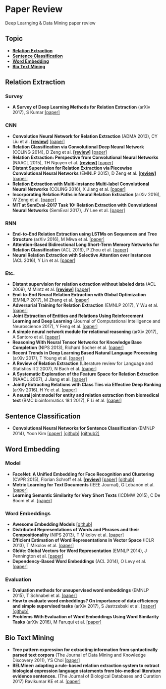 # Paper Review
Deep Learnging & Data Mining paper review


## Topic

* **[Relation Extraction](#relation-extraction)**
* **[Sentence Classification](#sentence-classification)**
* **[Word Embedding](#word-embedding)**
* **[Bio Text Mining](#bio-text-mining)**


## Relation Extraction
### Survey
* **A Survey of Deep Learning Methods for Relation Extraction** (arXiv 2017), S Kumar [[paper]](https://arxiv.org/abs/1705.03645)

### CNN
* **Convolution Neural Network for Relation Extraction** (ADMA 2013), CY Liu et al. **[[review]](/relation_extraction/Relation_Neural_Network_for_Relation_Extraction.md)** [[paper]](https://link.springer.com/chapter/10.1007/978-3-642-53917-6_21)
* **Relation Classification via Convolutional Deep Neural Network** (COLING 2014), D Zeng et al. **[[review]](/relation_extraction/Relation_Classification_via_Convolutional_Deep_Neural_Network.md)** [[paper]](http://www.aclweb.org/anthology/C14-1220)
* **Relation Extraction: Perspective from Convolutional Neural Networks** (NAACL 2015), TH Nguyen et al. **[[review]](/relation_extraction/Relation_Extraction-Perspective_from_Convolutional_Neural_Networks.md)** [[paper]](http://www.cs.nyu.edu/~thien/pubs/vector15.pdf)
* **Distant Supervision for Relation Extraction via Piecewise Convolutional Neural Networks** (EMNLP 2015), D Zeng et al. **[[review]](/relation_extraction/Distant_Supervision_for_Relation_Extraction_via_Piecewise_Convolutional_Neural_Networks.md)** [[paper]](http://www.emnlp2015.org/proceedings/EMNLP/pdf/EMNLP203.pdf)
* **Relation Extraction with Multi-instance Multi-label Convolutional Neural Networks** (COLING 2016), X Jiang et al. [[paper]](https://pdfs.semanticscholar.org/8731/369a707046f3f8dd463d1fd107de31d40a24.pdf)
* **Incorporating Relation Paths in Neural Relation Extraction** (arXiv 2016), W Zeng et al. [[paper]](https://arxiv.org/abs/1609.07479)
* **MIT at SemEval-2017 Task 10: Relation Extraction with Convolutional Neural Networks** (SemEval 2017), JY Lee et al. [[paper]](https://aclanthology.info/pdf/S/S17/S17-2171.pdf)

### RNN
* **End-to-End Relation Extraction using LSTMs on Sequences and Tree Structure** (arXiv 2016), M Miwa et al. [[paper]](https://arxiv.org/abs/1601.00770)
* **Attention-Based Bidirectional Long Short-Term Memory Networks for Relation Classification** (ACL 2016), P Zhou et al. [[paper]](http://anthology.aclweb.org/P16-2034)
* **Neural Relation Extraction with Selective Attention over Instances** (ACL 2016), Y Lin et al. [[paper]](http://www.aclweb.org/anthology/P16-1200)

### Etc.
* **Distant supervision for relation extraction without labeled data** (ACL 2009), M Mintz et al. **[[review]](/relation_extraction/Distant_supervision_for_relation_extraction_without_labeled_data.md)** [[paper]](https://web.stanford.edu/~jurafsky/mintz.pdf)
* **End-to-End Neural Relation Extraction with Global Optimization** (EMNLP 2017), M Zhang et al. [[paper]](https://pdfs.semanticscholar.org/0359/cde335fadcfe6f3407722c1a8cc620d0fe8c.pdf)
* **Adversarial Training for Relation Extraction** (EMNLP 2017), Y Wu et al. [[paper]](https://people.eecs.berkeley.edu/~russell/papers/emnlp17-relation.pdf)
* **Joint Extraction of Entities and Relations Using Reinforcement Learning and Deep Learning** (Journal of Computational Intelligence and Neuroscience 2017), Y Feng et al. [[paper]](https://www.hindawi.com/journals/cin/2017/7643065/)
* **A simple neural network module for relational reasoning** (arXiv 2017), A Santoro et al. [[paper]](https://arxiv.org/abs/1706.01427)
* **Reasoning With Neural Tensor Networks for Knowledge Base Completion** (NIPS 2013), Richard Socher et al. [[paper]](https://papers.nips.cc/paper/5028-reasoning-with-neural-tensor-networks-for-knowledge-base-completion.pdf)
* **Recent Trends in Deep Learning Based Natural Language Processing** (arXiv 2017), T Young et al. [[paper]](https://arxiv.org/abs/1708.02709)
* **A Review of Relation Extraction** (Literature review for Language and Statistics II 2 2007), N Bach et al. [[paper]](http://www.cs.cmu.edu/~nbach/papers/A-survey-on-Relation-Extraction.pdf)
* **A Systematic Exploration of the Feature Space for Relation Extraction** (NAACL 2007), J Jiang et al. [[paper]](http://sifaka.cs.uiuc.edu/czhai/pub/hlt07-rel.pdf)
* **Jointly Extracting Relations with Class Ties via Effective Deep Ranking** (arXiv 2016), H Ye et al. [[paper]](https://arxiv.org/abs/1612.07602)
* **A neural joint model for entity and relation extraction from biomedical text** (BMC bioinformatics 18.1 2017), F Li et al. [[paper]](https://bmcbioinformatics.biomedcentral.com/articles/10.1186/s12859-017-1609-9)



## Sentence Classification
* **Convolutional Neural Networks for Sentence Classification** (EMNLP 2014), Yoon Kim [[paper]](http://www.aclweb.org/anthology/D14-1181) [[github]](https://github.com/yoonkim/CNN_sentence) [[github2]](https://github.com/dennybritz/cnn-text-classification-tf)


## Word Embedding
### Model
* **FaceNet: A Unified Embedding for Face Recognition and Clustering** (CVPR 2015), Florian Schroff et al. **[[review]](/metric_learning/FaceNet-A_Unified_Embedding_for_Face_Recognition_and_Clustering.md)** [[paper]](https://arxiv.org/abs/1503.03832) [[github]](https://github.com/davidsandberg/facenet)
* **Metric Learning for Text Documents** (IEEE Journal), G Lebanon et al. [[paper]](http://ieeexplore.ieee.org/document/1597108)
* **Learning Semantic Similarity for Very Short Texts** (ICDMW 2015), C De Boom et al. [[paper]](https://arxiv.org/abs/1512.00765)

### Word Embeddings
* **Awesome Embedding Models** [[github]](https://github.com/Hironsan/awesome-embedding-models)
* **Distributed Representations of Words and Phrases and their Compositionality** (NIPS 2013), T Mikolov et al. [[paper]](https://papers.nips.cc/paper/5021-distributed-representations-of-words-and-phrases-and-their-compositionality.pdf)
* **Efficient Estimation of Word Representations in Vector Space** (ICLR 2013), T Mikolov et al. [[paper]](https://arxiv.org/pdf/1301.3781.pdf)
* **GloVe: Global Vectors for Word Representation** (EMNLP 2014), J Pennington et al. [[paper]](https://nlp.stanford.edu/pubs/glove.pdf)
* **Dependency-Based Word Embeddings** (ACL 2014), O Levy et al. [[paper]](http://www.aclweb.org/anthology/P14-2050)

### Evaluation
* **Evaluation methods for unsupervised word embeddings** (EMNLP 2015), T Schnabel et al. [[paper]](http://www.aclweb.org/anthology/D15-1036)
* **How to evaluate word embeddings? On importance of data efficiency and simple supervised tasks** (arXiv 2017), S Jastrzebski et al. [[paper]](https://arxiv.org/pdf/1702.02170.pdf)	[[github]](https://github.com/kudkudak/word-embeddings-benchmarks)
* **Problems With Evaluation of Word Embeddings Using Word Similarity Tasks** (arXiv 2016), M Faruqui et al. [[paper]](https://aclweb.org/anthology/W/W16/W16-2506.pdf)


## Bio Text Mining
* **Tree pattern expression for extracting information from syntactically parsed text corpora** (The Journal of Data Mining and Knowledge Discovery 2011), YS Choi [[paper]](https://link.springer.com/article/10.1007/s10618-010-0184-8)
* **BELMiner: adapting a rule-based relation extraction system to extract biological expression language statements from bio-medical literature evidence sentences.** (The Journal of Biological Databases and Curation 2017) Ravikumar KE et al. [[paper]](https://www.ncbi.nlm.nih.gov/pubmed/28365720)
